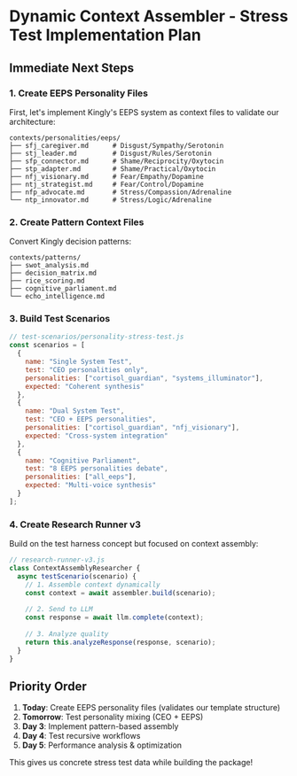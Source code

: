 # Dynamic Context Assembler - Stress Test Implementation Plan

## Immediate Next Steps

### 1. Create EEPS Personality Files
First, let's implement Kingly's EEPS system as context files to validate our architecture:

```
contexts/personalities/eeps/
├── sfj_caregiver.md      # Disgust/Sympathy/Serotonin
├── stj_leader.md         # Disgust/Rules/Serotonin
├── sfp_connector.md      # Shame/Reciprocity/Oxytocin
├── stp_adapter.md        # Shame/Practical/Oxytocin
├── nfj_visionary.md      # Fear/Empathy/Dopamine
├── ntj_strategist.md     # Fear/Control/Dopamine
├── nfp_advocate.md       # Stress/Compassion/Adrenaline
└── ntp_innovator.md      # Stress/Logic/Adrenaline
```

### 2. Create Pattern Context Files
Convert Kingly decision patterns:

```
contexts/patterns/
├── swot_analysis.md
├── decision_matrix.md
├── rice_scoring.md
├── cognitive_parliament.md
└── echo_intelligence.md
```

### 3. Build Test Scenarios

```javascript
// test-scenarios/personality-stress-test.js
const scenarios = [
  {
    name: "Single System Test",
    test: "CEO personalities only",
    personalities: ["cortisol_guardian", "systems_illuminator"],
    expected: "Coherent synthesis"
  },
  {
    name: "Dual System Test", 
    test: "CEO + EEPS personalities",
    personalities: ["cortisol_guardian", "nfj_visionary"],
    expected: "Cross-system integration"
  },
  {
    name: "Cognitive Parliament",
    test: "8 EEPS personalities debate",
    personalities: ["all_eeps"],
    expected: "Multi-voice synthesis"
  }
];
```

### 4. Create Research Runner v3
Build on the test harness concept but focused on context assembly:

```javascript
// research-runner-v3.js
class ContextAssemblyResearcher {
  async testScenario(scenario) {
    // 1. Assemble context dynamically
    const context = await assembler.build(scenario);
    
    // 2. Send to LLM
    const response = await llm.complete(context);
    
    // 3. Analyze quality
    return this.analyzeResponse(response, scenario);
  }
}
```

## Priority Order

1. **Today**: Create EEPS personality files (validates our template structure)
2. **Tomorrow**: Test personality mixing (CEO + EEPS)
3. **Day 3**: Implement pattern-based assembly
4. **Day 4**: Test recursive workflows
5. **Day 5**: Performance analysis & optimization

This gives us concrete stress test data while building the package!